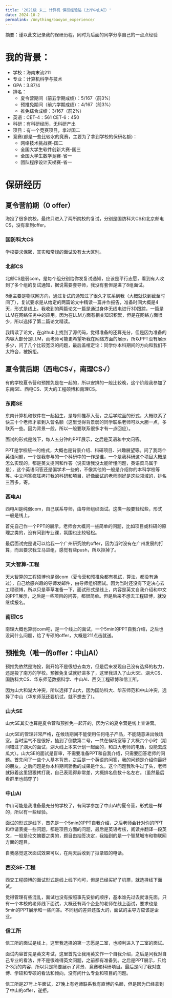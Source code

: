 ```yaml
---
title: '2021级 末二 计算机 保研经验贴（上岸中山AI）'
date: 2024-10-2
permalink: /Anything/baoyan_experience/
---
```


摘要：谨以此文记录我的保研历程，同时为后面的同学分享自己的一点点经验

# 我的背景：
* 学校：海南末流211
* 专业：计算机科学与技术
* GPA：3.87/4
* 排名：
   - 夏令营期间（前五学期成绩）：5/167（前3%）
   - 预推免期间（前六学期成绩）：4/167（前3%）
   - 推免综合成绩：3/167（前2%）
* 英语：CET-4：561 CET-6：450
* 科研：有科研经历，无科研产出
* 项目：有一个竞赛项目，拿过国二
* 竞赛(都是一些比较水的竞赛，主要为了拿到学校的保研名额)：
   - 网络技术挑战赛-国二
   - 全国大学生软件创新大赛-国三
   - 全国大学生数学竞赛-省一
   - 团队程序设计天梯赛-省一

# 保研经历

## 夏令营前期（0 offer）
  海投了很多院校，最终只进入了两所院校的复试，分别是国防科大CS和北京邮电CS，没有拿到offer。

### 国防科大CS
  学校要求保密，其实和常规的面试没有太大区别。

### 北邮CS
  北邮CS是弱com，是每个组分别给你发复试通知，应该是平行志愿，看到有人收到了多个组的复试通知，据说需要套导师，我没有套但是进了8组面试。
  
  8组主要是物联网方向，通过复试的通知过了很久才联系到我（大概就快到截至时间了），复试要求是从给定的两篇论文中精读一篇并作报告，准备时间大概是4天，形式是线上。我收到的两篇论文一篇是通过身体无线电进行3D跟踪，一篇是LLM在网络任务中的应用。因为在LLM方面有相关知识积累，但是在网络方面很少，所以选择了第二篇论文精读。
  
  我精读了论文，在github上找到了源代码，觉得准备的还算充分，但是因为准备的内容大部分是LLM，而老师可能更希望听我在网络方面的展示，所以PPT没有展示多少，问了几个比较宽泛的问题，最后盖棺定论：同学你本科期间的方向和我们不太符合，被婉拒。

## 夏令营后期（西电CS√，南理CS√）
  有的学校夏令营和预推免是在一起的，所以安排的一般比较晚，这个阶段我参加了东南SE、西电CS、天大的工程硕博和南理CS。

### 东南SE
  东南计算机和软件在一起招生，是导师推荐入营，之后学院面的形式，大概联系了快三十个老师才拿到入营名额（这里觉得背景弱的同学联系老师可以大胆一点，多联系一些。因为背景一般，所以一般要联系很多才有一点回应）。
  
  面试的形式是线下，每人五分钟的PPT展示，之后是英语和中文问答。

  PPT是学校统一的格式，大概也是背景介绍、科研项目、兴趣展望等。问了我两个英语问题，一个是我参与的一个科研中的一作是谁，一个是我科研这个项目大概是怎么实现的，都是英文提问和作答（说实话我没太能听懂问题，英语菜鸟属于是），这个英语问答还是偏学术一些的，不像其他的一般是介绍你的本科学校等等。中文问答疯狂拷打我的科研和项目，好像面试的老师刚好是这些领域的，排名三百多，寄。

### 西电AI
  西电AI是纯弱com，自己联系导师，由导师组织面试。这类一般要轻松些，形式一般是线上。
  
  首先自己作一个PPT的展示，老师会大概问一些简单的问题，比如项目或科研的原理之类的，没有问到专业课，氛围也比较轻松。
  
  最后面试完是说可以给我一个广州研究院的offer，因为当时没有在广州发展的打算，而且要求我立马进组，感觉有些push，所以拒掉了。

### 天大智算-工程
  天大智算的工程硕博也是弱com（夏令营和预推免都有机试，算法，都没有通过），自己给感兴趣的导师发邮件，由导师组织面试。因为当时还没有下定决心去工程硕博，所以只是草草准备一下，面试形式是线上，内容是英文自我介绍和中文的PPT展示，之后是一些项目的问答，都很简单。但是后来不想去工程硕博，就没继续报名。

### 南理CS

  南理大概也算弱com吧，是一个线上的面试，一个5min的PPT自我介绍，之后也没问什么问题，给了专硕的offer，大概是211点击就送。

## 预推免（唯一的offer：中山AI）
  预推免依然是海投，刚开始不是很想去南方，但是后来发现自己没有选择的权力，还是投了南方的学校。预推免复试就好进多了，这里我进入了山大SE、湖大CS、国防科大CS、华东师范数据科学、中山AI、西交工程硕博和信工所。
  
  因为山大和湖大冲突，所以选择了山大，因为国防科大、华东师范和中山冲突，选择了中山（华东师范还要机试，就不想去了）。

### 山大SE
山大SE其实也算是夏令营和预推免一起开的，因为它的夏令营是线上宣讲营。

山大SE的管理非常严格，在候场期间不能使用任何电子产品，不能随意进出候场室。当时运气不是很好，抽到了倒数第二号，一共在候场室等了大概六个小时（期间错过了湖大的面试，湖大线上本来计划一起面的，和瓜大老师的电话，没能去成瓜大）。山大SE的面试是盲审，不需要准备PPT和自我介绍，只需要回答老师的问题。首先问了一些个人基本背景，之后是一个英语的问答，我的问题是介绍你最好的朋友。之后问题是你本科期间骄傲的成果是什么。这个问题我吹牛过了头，老师就揪着这里狠狠拷打我，自己表现得非常差，大概排名倒数十名左右。（虽然最后看群里也鸽穿了）

### 中山AI
中山可能是我准备最充分的学校了，有同学参加了中山AI的夏令营，形式是一样的，所以有一些经验。

面试的形式是线下，首先是一个5min的PPT自我介绍，之后老师会针对你的PPT和申请表提一些问题，都是项目方面的问题，最后是英语考核，阅读并翻译一段英文，一般是论文摘要之类的，题目由抽签决定，我抽到的是一个智慧城市和物联网方面的题目。

自我感觉这次面试效果可以，在两天后收到了拟录取的电话。

### 西交SE-工程
西交工程硕博的面试形式是线上线下均可，但是已经买好了机票，就选择线下面试。

觉得管理有些混乱，面试也没有按照事先安排的顺序，基本谁先过去就谁先面。只有一个本校的老师线下面试，大概还有两个企业的老师在线上面试，要求也是5min的PPT展示和一些问答。不同组的差异还蛮大的，面试的主导方应该是企业。

### 信工所
信工所的面试是线上，这里我选择的第一志愿是二室，也顺利进入了二室的面试。

面试内容首先是英文考试，这里首先让我用英文作一个自我介绍，之后是问我对自己专业的看法，并不是很难得英文问题，之前都有准备到。之后是PPT展示，只给2-3页的内容，所以只是简要展示了背景、竞赛和科研项目。最后是问了我对直博、学硕和专硕的看法和倾向，没有问什么专业和项目的问题。

信工所是27号上午面试，27晚上有老师联系我有直博的名额，但是因为已经拿到了中山的offer，遂拒。
